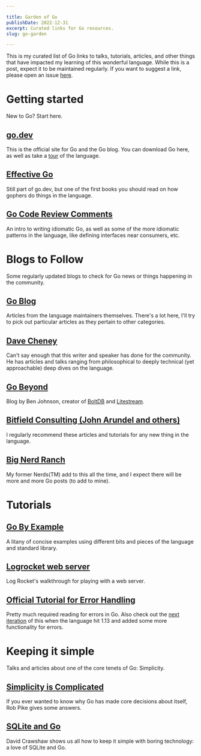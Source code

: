 ```yaml
---

title: Garden of Go
publishDate: 2022-12-31
excerpt: Curated links for Go resources.
slug: go-garden

---
```


This is my curated list of Go links to talks, tutorials, articles, and other
things that have impacted my learning of this wonderful language.
While this is a post, expect it to be maintained regularly.
If you want to suggest a link, please open an issue [here](https://github.com/jdholdren/blog/issues/new).

# Getting started

New to Go? Start here.

## [go.dev](https://go.dev)

This is the official site for Go and the Go blog.
You can download Go here, as well as take a [tour](https://go.dev/tour/welcome/1) of the language.

## [Effective Go](https://go.dev/doc/effective_go)

Still part of go.dev, but one of the first books you should read on how gophers
do things in the language.

## [Go Code Review Comments](https://github.com/golang/go/wiki/CodeReviewComments)

An intro to writing idiomatic Go, as well as some of the more idiomatic
patterns in the language, like defining interfaces near consumers, etc.

# Blogs to Follow

Some regularly updated blogs to check for Go news or things happening in the
community.

## [Go Blog](https://go.dev/blog/)

Articles from the language maintainers themselves.
There\'s a lot here, I\'ll try to pick out particular articles as they pertain to
other categories.

## [Dave Cheney](https://dave.cheney.net/)

Can\'t say enough that this writer and speaker has done for the community.
He has articles and talks ranging from philosophical to deeply technical (yet
approachable) deep dives on the language.

## [Go Beyond](https://www.gobeyond.dev/)

Blog by Ben Johnson, creator of [BoltDB](https://github.com/boltdb/bolt) and [Litestream](https://litestream.io/).

## [Bitfield Consulting (John Arundel and others)](https://bitfieldconsulting.com/golang)

I regularly recommend these articles and tutorials for any new thing in the
language.

## [Big Nerd Ranch](https://bignerdranch.com/resources/blog/)

My former Nerds(TM) add to this all the time, and I expect there will be more
and more Go posts (to add to mine).

# Tutorials

## [Go By Example](https://gobyexample.com/)

A litany of concise examples using different bits and pieces of the language and
standard library.

## [Logrocket web server](https://blog.logrocket.com/creating-a-web-server-with-golang/)

Log Rocket\'s walkthrough for playing with a web server.

## [Official Tutorial for Error Handling](https://go.dev/blog/error-handling-and-go)

Pretty much required reading for errors in Go. Also check out the [next iteration](https://go.dev/blog/go1.13-errors)
of this when the language hit 1.13 and added some more functionality for errors.

# Keeping it simple

Talks and articles about one of the core tenets of Go: Simplicity.

## [Simplicity is Complicated](https://www.youtube.com/watch?v=rFejpH_tAHM)

If you ever wanted to know why Go has made core decisions about itself, Rob Pike
gives some answers.

## [SQLite and Go](https://www.youtube.com/watch?v=RqubKSF3wig)

David Crawshaw shows us all how to keep it simple with boring technology: a love
of SQLite and Go.
